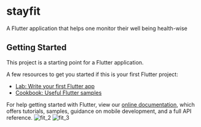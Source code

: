 # stayfit

A Flutter application that helps one monitor their well being health-wise

## Getting Started

This project is a starting point for a Flutter application.

A few resources to get you started if this is your first Flutter project:

- [Lab: Write your first Flutter app](https://flutter.dev/docs/get-started/codelab)
- [Cookbook: Useful Flutter samples](https://flutter.dev/docs/cookbook)

For help getting started with Flutter, view our
[online documentation](https://flutter.dev/docs), which offers tutorials,
samples, guidance on mobile development, and a full API reference.
![fit_2](https://user-images.githubusercontent.com/40716176/86107792-fda79580-baca-11ea-9335-82421ba4ce0a.png)
![fit_3](https://user-images.githubusercontent.com/40716176/86107803-01d3b300-bacb-11ea-99a3-c5eaab482041.png)
